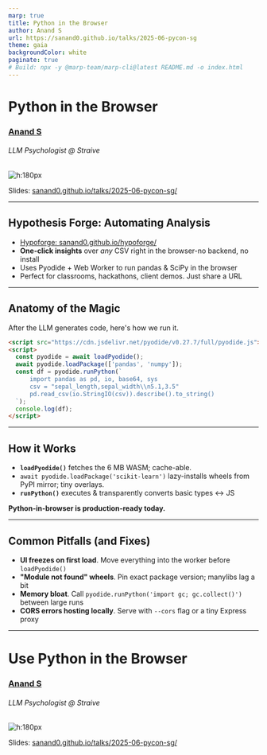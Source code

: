 ```yaml
---
marp: true
title: Python in the Browser
author: Anand S
url: https://sanand0.github.io/talks/2025-06-pycon-sg
theme: gaia
backgroundColor: white
paginate: true
# Build: npx -y @marp-team/marp-cli@latest README.md -o index.html
---
```


<!-- _backgroundColor: #defa9d -->
<style>figure { margin-right: 1rem !important; }</style>

# Python in the Browser

### [Anand S](https://s-anand.net/)

###### LLM Psychologist @ Straive

![h:180px](https://api.qrserver.com/v1/create-qr-code/?size=150x150&data=https://sanand0.github.io/talks/2025-06-pycon-sg/)

Slides: [sanand0.github.io/talks/2025-06-pycon-sg/](https://sanand0.github.io/talks/2025-06-pycon-sg/)

---

## Hypothesis Forge: Automating Analysis

- [Hypoforge: sanand0.github.io/hypoforge/](https://sanand0.github.io/hypoforge/)
- **One-click insights** over _any_ CSV right in the browser-no backend, no install
- Uses Pyodide + Web Worker to run pandas & SciPy in the browser
- Perfect for classrooms, hackathons, client demos. Just share a URL

---

## Anatomy of the Magic

After the LLM generates code, here's how we run it.

```html
<script src="https://cdn.jsdelivr.net/pyodide/v0.27.7/full/pyodide.js"></script>
<script>
  const pyodide = await loadPyodide();
  await pyodide.loadPackage(['pandas', 'numpy']);
  const df = pyodide.runPython(`
      import pandas as pd, io, base64, sys
      csv = "sepal_length,sepal_width\\n5.1,3.5"
      pd.read_csv(io.StringIO(csv)).describe().to_string()
  `);
  console.log(df);
</script>
```

---

## How it Works

- **`loadPyodide()`** fetches the 6 MB WASM; cache-able.
- `await pyodide.loadPackage('scikit-learn')` lazy-installs wheels from PyPI mirror; tiny overlays.
- **`runPython()`** executes & transparently converts basic types :left_right_arrow: JS

**Python-in-browser is production-ready today.**

---

## Common Pitfalls (and Fixes)

- **UI freezes on first load**. Move everything into the worker before `loadPyodide()`
- **"Module not found" wheels**. Pin exact package version; manylibs lag a bit
- **Memory bloat**. Call `pyodide.runPython('import gc; gc.collect()')` between large runs
- **CORS errors hosting locally**. Serve with `--cors` flag or a tiny Express proxy

---

# Use Python in the Browser

### [Anand S](https://s-anand.net/)

###### LLM Psychologist @ Straive

![h:180px](https://api.qrserver.com/v1/create-qr-code/?size=150x150&data=https://sanand0.github.io/talks/2025-06-pycon-sg/)

Slides: [sanand0.github.io/talks/2025-06-pycon-sg/](https://sanand0.github.io/talks/2025-06-pycon-sg/)
